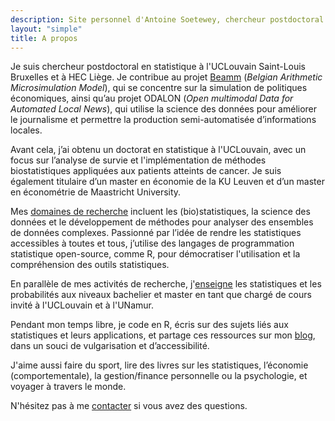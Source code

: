 ```yaml
---
description: Site personnel d'Antoine Soetewey, chercheur postdoctoral en statistique à l'UCLouvain Saint-Louis Bruxelles et HEC Liège
layout: "simple"
title: A propos
---
```


Je suis chercheur postdoctoral en statistique à l'UCLouvain Saint-Louis Bruxelles et à HEC Liège. Je contribue au projet [Beamm](https://beamm.brussels/) (*Belgian Arithmetic Microsimulation Model*), qui se concentre sur la simulation de politiques économiques, ainsi qu’au projet ODALON (*Open multimodal Data for Automated Local News*), qui utilise la science des données pour améliorer le journalisme et permettre la production semi-automatisée d’informations locales.

Avant cela, j’ai obtenu un doctorat en statistique à l'UCLouvain, avec un focus sur l’analyse de survie et l'implémentation de méthodes biostatistiques appliquées aux patients atteints de cancer. Je suis également titulaire d’un master en économie de la KU Leuven et d’un master en économétrie de Maastricht University.  

Mes [domaines de recherche](/fr/research/) incluent les (bio)statistiques, la science des données et le développement de méthodes pour analyser des ensembles de données complexes. Passionné par l’idée de rendre les statistiques accessibles à toutes et tous, j’utilise des langages de programmation statistique open-source, comme R, pour démocratiser l'utilisation et la compréhension des outils statistiques.  

En parallèle de mes activités de recherche, j'[enseigne](/fr/teaching/) les statistiques et les probabilités aux niveaux bachelier et master en tant que chargé de cours invité à l'UCLouvain et à l'UNamur.  

<!--
Je donne également des formations et du conseil en science des données, statistiques et R (logiciel statistique open source) dans le cadre de la plateforme technologique du Support en Méthodologie et Calcul Statistique de l'UCLouvain.

Compte tenu de mon expérience, j'accompagne également des :

- **Etudiants et chercheurs** dans leurs études ou la partie statistique de leur mémoire, TFE, thèse ou projet de recherche, grâce à des cours sur mesure et un accompagnement personnalisé en statistique et probabilité. Voir plus d'informations sur [easystat.be](https://easystat.be/).
- **Professionnels et entreprises** dans leurs recherches, analyses de données et prises de décisions éclairées en apportant une dimension statistique à leurs projets, quel que soit le secteur, le coeur de métier ou la taille de l'entreprise. Plus d'informations sur [datanalyze.be](https://datanalyze.be/fr/).

Si vous avez besoin d'aide en statistiques, en analyse de données ou en R, n'hésitez pas à me contacter via le site web correspondant
!-->

Pendant mon temps libre, je code en R, écris sur des sujets liés aux statistiques et leurs applications, et partage ces ressources sur mon [blog](https://statsandr.com/), dans un souci de vulgarisation et d’accessibilité.

J'aime aussi faire du sport, lire des livres sur les statistiques, l’économie (comportementale), la gestion/finance personnelle ou la psychologie, et voyager à travers le monde.

N'hésitez pas à me [contacter](/fr/contact/) si vous avez des questions.